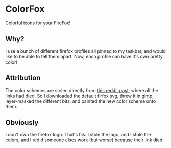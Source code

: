 # ColorFox
Colorful icons for your FireFox!

## Why?
I use a bunch of different firefox profiles all pinned to my taskbar, and would like to be able to tell them apart. Now, each profile can have it's own pretty color!

## Attribution
The color schemes are stolen directly from [this reddit post](https://www.reddit.com/r/firefox/comments/i0ncu4/colorfox_extended_icons_pack/), where all the links had died. So I downloaded the default firfox svg, threw it in gimp, layer-masked the different bits, and painted the new color scheme onto them.

## Obviously
I don't own the firefox logo. That's his. I stole the logo, and I stole the colors, and I redid someone elses work (but worse) because their link died.